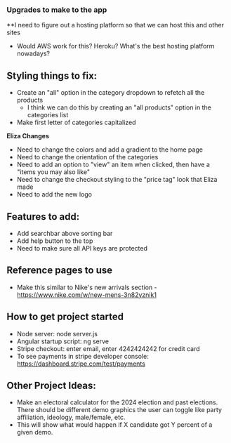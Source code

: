 ### Upgrades to make to the app

**I need to figure out a hosting platform so that we can host this and other sites
  - Would AWS work for this? Heroku? What's the best hosting platform nowadays?

## Styling things to fix:

- Create an "all" option in the category dropdown to refetch all the products
  - I think we can do this by creating an "all products" option in the categories list
- Make first letter of categories capitalized


**Eliza Changes**

- Need to change the colors and add a gradient to the home page
- Need to change the orientation of the categories
- Need to add an option to "view" an item when clicked, then have a "items you may also like"
- Need to change the checkout styling to the "price tag" look that Eliza made
- Need to add the new logo


## Features to add:

- Add searchbar above sorting bar
- Add help button to the top
- Need to make sure all API keys are protected


## Reference pages to use

- Make this similar to Nike's new arrivals section - https://www.nike.com/w/new-mens-3n82yznik1



## How to get project started

- Node server: node server.js
- Angular startup script: ng serve
- Stripe checkout: enter email, enter 4242424242 for credit card
- To see payments in stripe developer console: https://dashboard.stripe.com/test/payments





## Other Project Ideas:

- Make an electoral calculator for the 2024 election and past elections. There should be different
demo graphics the user can toggle like party affiliation, ideology, male/female, etc. 
- This will show what would happen if X candidate got Y percent of a given demo.
